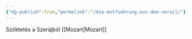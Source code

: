 ```yaml
---
{"dg-publish":true,"permalink":"/die-entfuehrung-aus-dem-serail/"}
---
```


Szöktetés a Szerájból
[[Mozart\|Mozart]]

